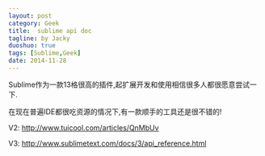 ```yaml
---
layout: post
category: Geek
title:  sublime api doc
tagline: by Jacky
duoshuo: true
tags: [Sublime,Geek]
date: 2014-11-28
---
```


Sublime作为一款13格很高的插件,起扩展开发和使用相信很多人都很愿意尝试一下.

在现在普遍IDE都很吃资源的情况下,有一款顺手的工具还是很不错的!

V2:
http://www.tuicool.com/articles/QnMbUv

V3:
http://www.sublimetext.com/docs/3/api_reference.html